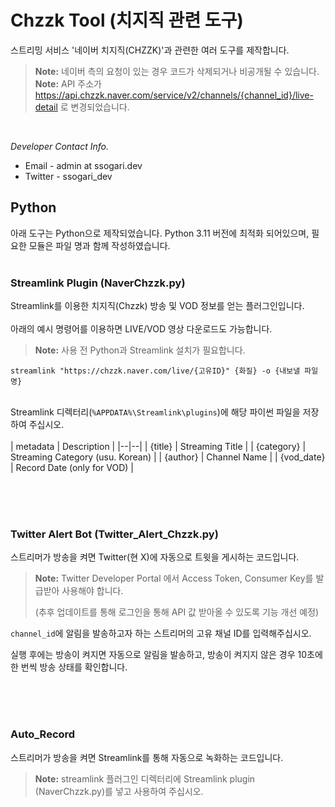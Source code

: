 
# Chzzk Tool (치지직 관련 도구)

스트리밍 서비스 '네이버 치지직(CHZZK)'과 관련한 여러 도구를 제작합니다.
> **Note:** 네이버 측의 요청이 있는 경우 코드가 삭제되거나 비공개될 수 있습니다.
> **Note:** API 주소가 https://api.chzzk.naver.com/service/v2/channels/{channel_id}/live-detail 로 변경되었습니다.

<br/>

*Developer Contact Info.*

 - Email - admin at ssogari.dev
 - Twitter - ssogari_dev

## Python

아래 도구는 Python으로 제작되었습니다. Python 3.11 버전에 최적화 되어있으며, 필요한 모듈은 파일 명과 함께 작성하였습니다.
<br/><br/>

### Streamlink Plugin (NaverChzzk.py)
Streamlink를 이용한 치지직(Chzzk) 방송 및 VOD 정보를 얻는 플러그인입니다.
<br><br>아래의 예시 명령어를 이용하면 LIVE/VOD 영상 다운로드도 가능합니다.
> **Note:**  사용 전 Python과 Streamlink 설치가 필요합니다.

```
streamlink "https://chzzk.naver.com/live/{고유ID}" {화질} -o {내보낼 파일 명}
```

<br>Streamlink 디렉터리(`%APPDATA%\Streamlink\plugins`)에 해당 파이썬 파일을 저장하여 주십시오.
<br><br>
| metadata | Description |
|--|--|
| {title} | Streaming Title |
| {category} | Streaming Category (usu. Korean) |
| {author} | Channel Name |
| {vod_date} | Record Date (only for VOD) |



<br/><br/><br/>
### Twitter Alert Bot (Twitter_Alert_Chzzk.py)
스트리머가 방송을 켜면 Twitter(현 X)에 자동으로 트윗을 게시하는 코드입니다.
> **Note:** Twitter Developer Portal 에서 Access Token, Consumer Key를 발급받아 사용해야 합니다.
>
>  (추후 업데이트를 통해 로그인을 통해 API 값 받아올 수 있도록 기능 개선 예정)

`channel_id`에 알림을 발송하고자 하는 스트리머의 고유 채널 ID를 입력해주십시오.


실행 후에는 방송이 켜지면 자동으로 알림을 발송하고, 방송이 켜지지 않은 경우 10초에 한 번씩 방송 상태를 확인합니다.

<br/><br/><br/>
### Auto_Record
스트리머가 방송을 켜면 Streamlink를 통해 자동으로 녹화하는 코드입니다.
> **Note:** streamlink 플러그인 디렉터리에 Streamlink plugin (NaverChzzk.py)를 넣고 사용하여 주십시오.
